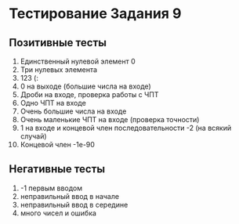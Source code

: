 # Тестирование Задания 9

## Позитивные тесты 

1. Единственный нулевой элемент 0
2. Три нулевых элемента
3. 123 (:
4. 0 на выходе (большие числа на входе)
5. Дроби на входе, проверка работы с ЧПТ
6. Одно ЧПТ на входе
7. Очень большие числа на входе
8. Очень маленькие ЧПТ на входе (проверка точности)
9. 1 на входе и концевой член последовательности -2 (на всякий случай)
10. Концевой член -1e-90

## Негативные тесты

1. -1 первым вводом
2. неправильный ввод в начале
3. неправильный ввод в середине
4. много чисел и ошибка
